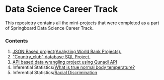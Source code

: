 # Data Science Career Track
This reposiotry contains all the mini-projects that were completed as a part of Springboard Data Science Career Track.

### Contents
1. [JSON Based project(Analyzing World Bank Projects).](https://github.com/rtb2/Springboard/blob/master/sliderule_dsi_json_exercise.ipynb)
2. ["Country_club" database SQL Project.](https://github.com/rtb2/Springboard/blob/master/sqi_mini_project.sql)
3. [API based data wrangling project using Qunadl API](https://github.com/rtb2/Springboard/blob/master/api_data_wrangling_mini_project.ipynb)
4. Inferential Statistics/[What is true normal body temperature?](https://github.com/rtb2/Springboard/blob/master/Inferential%20Statistics/sliderule_dsi_inferential_statistics_exercise_1.ipynb)
5. Inferential Statistics/[Racial Discrimination](https://github.com/rtb2/Springboard/blob/master/Inferential%20Statistics/sliderule_dsi_inferential_statistics_exercise_2.ipynb)
